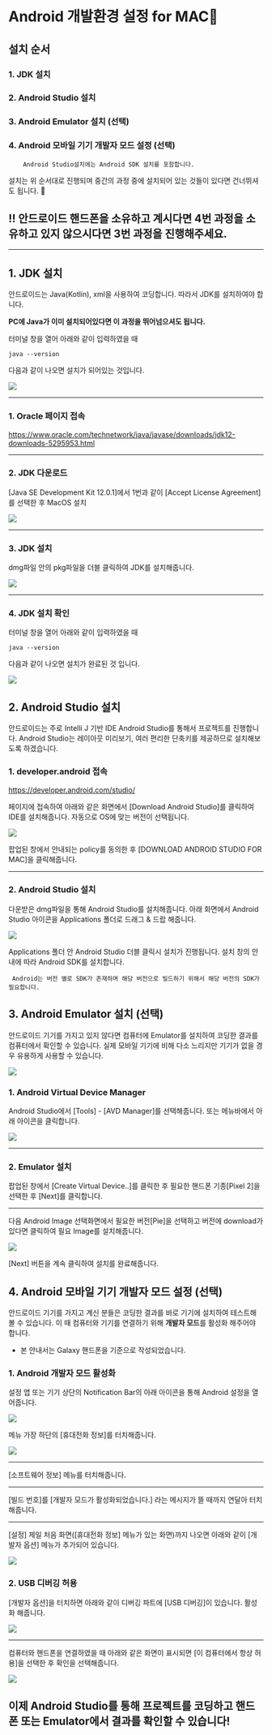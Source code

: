 # Android 개발환경 설정 for MAC🍎

## 설치 순서

### 1. JDK 설치
### 2. Android Studio 설치
### 3. Android Emulator 설치 (선택)
### 4. Android 모바일 기기 개발자 모드 설정 (선택)

~~~
    Android Studio설치에는 Android SDK 설치를 포함합니다.
~~~

설치는 위 순서대로 진행되며 중간의 과정 중에 설치되어 있는 것들이 있다면 건너뛰셔도 됩니다. 🤗

## **!! 안드로이드 핸드폰을 소유하고 계시다면 4번 과정을 소유하고 있지 않으시다면 3번 과정을 진행해주세요.**

---

## 1. JDK 설치 

안드로이드는 Java(Kotlin), xml을 사용하여 코딩합니다. 따라서 JDK를 설치하여야 합니다.

**PC에 Java가 이미 설치되어있다면 이 과정을 뛰어넘으셔도 됩니다.**

터미널 창을 열어 아래와 같이 입력하였을 때 
```
java --version
```
다음과 같이 나오면 설치가 되어있는 것입니다.

![](./images/mac3.png)

---

### 1. Oracle 페이지 접속

https://www.oracle.com/technetwork/java/javase/downloads/jdk12-downloads-5295953.html

---

### 2. JDK 다운로드

[Java SE Development Kit 12.0.1]에서 1번과 같이 [Accept License Agreement]를 선택한 후 MacOS 설치

![](./images/mac1.png)

---

### 3. JDK 설치

dmg파일 안의 pkg파일을 더블 클릭하여 JDK를 설치해줍니다.

![](./images/mac2.png)

---

### 4. JDK 설치 확인

터미널 창을 열어 아래와 같이 입력하였을 때 
```
java --version
```
다음과 같이 나오면 설치가 완료된 것 입니다.

![](./images/mac3.png)

## 2. Android Studio 설치

안드로이드는 주로 Intelli J 기반 IDE Android Studio를 통해서 프로젝트를 진행합니다. Android Studio는 레이아웃 미리보기, 여러 편리한 단축키를 제공하므로 설치해보도록 하겠습니다.

### 1. developer.android 접속

https://developer.android.com/studio/

페이지에 접속하여 아래와 같은 화면에서 [Download Android Studio]를 클릭하여 IDE를 설치해줍니다. 자동으로 OS에 맞는 버전이 선택됩니다. 

![](./images/mac4.png)

팝업된 창에서 안내되는 policy를 동의한 후 [DOWNLOAD ANDROID STUDIO FOR MAC]을 클릭해줍니다.

---

### 2. Android Studio 설치

다운받은 dmg파일을 통해 Android Studio를 설치해줍니다. 아래 화면에서 Android Studio 아이콘을 Applications 폴더로 드래그 & 드랍 해줍니다.

![](./images/mac5.png)

Applications 폴더 안 Android Studio 더블 클릭시 설치가 진행됩니다. 설치 창의 안내에 따라 Android SDK를 설치합니다.

~~~
 Android는 버전 별로 SDK가 존재하며 해당 버전으로 빌드하기 위해서 해당 버전의 SDK가 필요합니다. 
~~~

## 3. Android Emulator 설치 (선택)

안드로이드 기기를 가지고 있지 않다면 컴퓨터에 Emulator를 설치하여 코딩한 결과를 컴퓨터에서 확인할 수 있습니다. 실제 모바일 기기에 비해 다소 느리지만 기기가 없을 경우 유용하게 사용할 수 있습니다.

![](./images/mac6.png)

### 1. Android Virtual Device Manager

Android Studio에서 [Tools] - [AVD Manager]를 선택해줍니다. 또는 메뉴바에서 아래 아이콘을 클릭합니다.

![](./images/mac7.png)

---

### 2. Emulator 설치

팝업된 창에서 [Create Virtual Device..]를 클릭한 후 필요한 핸드폰 기종[Pixel 2]을 선택한 후 [Next]를 클릭합니다.

---

다음 Android Image 선택화면에서 필요한 버전[Pie]을 선택하고 버전에 download가 있다면 클릭하여 필요 Image를 설치해줍니다.

![](./images/mac8.png)

[Next] 버튼을 계속 클릭하여 설치를 완료해줍니다.

## 4. Android 모바일 기기 개발자 모드 설정 (선택)

안드로이드 기기를 가지고 계신 분들은 코딩한 결과를 바로 기기에 설치하여 테스트해 볼 수 있습니다. 이 때 컴퓨터와 기기를 연결하기 위해 **개발자 모드**를 활성화 해주어야 합니다. 

- 본 안내서는 Galaxy 핸드폰을 기준으로 작성되었습니다.

### 1. Android 개발자 모드 활성화

설정 앱 또는 기기 상단의 Notification Bar의 아래 아이콘을 통해 Android 설정을 열어줍니다.

![](./images/mac9.png)

메뉴 가장 하단의 [휴대전화 정보]를 터치해줍니다.

![](./images/mac10.png)

---

[소프트웨어 정보] 메뉴를 터치해줍니다.

---

[빌드 번호]를 [개발자 모드가 활성화되었습니다.] 라는 메시지가 뜰 때까지 연달아 터치해줍니다.

---

[설정] 제일 처음 화면([휴대전화 정보] 메뉴가 있는 화면)까지 나오면 아래와 같이 [개발자 옵션] 메뉴가 추가되어 있습니다.

![](./images/mac11.png)

### 2. USB 디버깅 허용

[개발자 옵션]을 터치하면 아래와 같이 디버깅 파트에 [USB 디버깅]이 있습니다. 활성화 해줍니다.

![](./images/mac12.png)

---

컴퓨터와 핸드폰을 연결하였을 때 아래와 같은 화면이 표시되면 [이 컴퓨터에서 항상 허용]을 선택한 후 확인을 선택해줍니다.

![](./images/mac13.png)

## 이제 Android Studio를 통해 프로젝트를 코딩하고 핸드폰 또는 Emulator에서 결과를 확인할 수 있습니다!